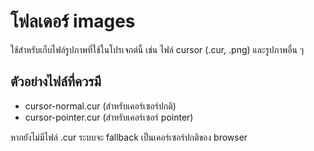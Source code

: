 # โฟลเดอร์ images

ใช้สำหรับเก็บไฟล์รูปภาพที่ใช้ในโปรเจกต์นี้ เช่น ไฟล์ cursor (.cur, .png) และรูปภาพอื่น ๆ

## ตัวอย่างไฟล์ที่ควรมี
- cursor-normal.cur  (สำหรับเคอร์เซอร์ปกติ)
- cursor-pointer.cur (สำหรับเคอร์เซอร์ pointer)

หากยังไม่มีไฟล์ .cur ระบบจะ fallback เป็นเคอร์เซอร์ปกติของ browser 